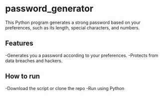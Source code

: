 # password_generator
This Python program generates a strong password based on your preferences, such as its length, special characters, and numbers.

## Features
-Generates you a password according to your preferences.
-Protects from data breaches and hackers.

## How to run
-Download the script or clone the repo
-Run using Python
